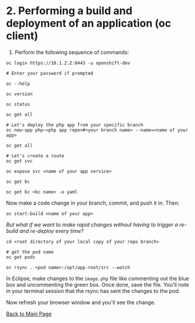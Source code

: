 # 2. Performing a build and deployment of an application (oc client)

1. Perform the following sequence of commands:

```
oc login https://10.1.2.2:8443 -u openshift-dev

# Enter your password if prompted

oc --help

oc version

oc status

oc get all

# Let's deploy the php app from your specific branch
oc new-app php~<php app repo>#<your branch name> --name=<name of your app>

oc get all

# Let's create a route
oc get svc

oc expose svc <name of your app service>

oc get bc

oc get bc <bc name> -o yaml
```
Now make a code change in your branch, commit, and push it in. Then:

```
oc start-build <name of your app>
```

_But what if we want to make rapid changes without having to trigger a re-build and re-deploy every time?_

```
cd <root directory of your local copy of your repo branch>

# get the pod name
oc get pods

oc rsync . <pod name>:/opt/app-root/src --watch

```

In Eclipse, make changes to the `image.php` file like commenting out the blue box and uncommenting the green box. Once done, save the file. You'll note in your terminal session that the rsync has sent the changes to the pod.

Now refresh your browser window and you'll see the change.

[Back to Main Page](index.md)
